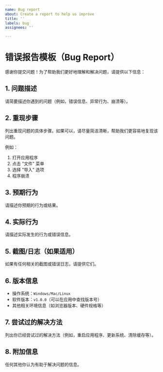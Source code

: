 ```yaml
---
name: Bug report
about: Create a report to help us improve
title: ''
labels: bug
assignees: ''

---
```


# 错误报告模板（Bug Report）

感谢你提交问题！为了帮助我们更好地理解和解决问题，请提供以下信息：

## 1. 问题描述
请简要描述你遇到的问题（例如，错误信息、异常行为、崩溃等）。

## 2. 重现步骤
列出重现问题的具体步骤。如果可以，请尽量简洁清晰，帮助我们更容易地复现该问题。

例如：
1. 打开应用程序
2. 点击 "文件" 菜单
3. 选择 "导入" 选项
4. 程序崩溃

## 3. 预期行为
请描述你预期的行为或结果。

## 4. 实际行为
请描述实际发生的行为或错误信息。

## 5. 截图/日志（如果适用）
如果有任何相关的截图或错误日志，请提供它们。

## 6. 版本信息
- 操作系统：`Windows/Mac/Linux`
- 软件版本：`v1.0.0`（可以在应用中查找版本号）
- 其他相关环境信息（如浏览器版本、硬件规格等）

## 7. 尝试过的解决方法
列出你已经尝试过的解决方法（例如，重启应用程序、更新系统、清除缓存等）。

## 8. 附加信息
任何其他你认为有助于解决问题的信息。
